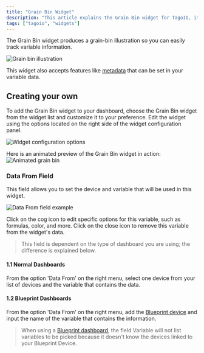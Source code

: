 ```yaml
---
title: "Grain Bin Widget"
description: "This article explains the Grain Bin widget for TagoIO, its purpose, and how to add and customize it on your dashboard. It also notes that the widget accepts metadata set in your variable data."
tags: ["tagoio", "widgets"]
---
```

The Grain Bin widget produces a grain-bin illustration so you can easily track variable information.

![Grain bin illustration](/docs_imagem/tagoio/grain-bin-widget-2.png)

This widget also accepts features like [metadata](/docs/tagoio/payload-parser/metadata) that can be set in your variable data.

## Creating your own

To add the Grain Bin widget to your dashboard, choose the Grain Bin widget from the widget list and customize it to your preference. Edit the widget using the options located on the right side of the widget configuration panel.

![Widget configuration options](/docs_imagem/tagoio/grain-bin-widget-2.png)

Here is an animated preview of the Grain Bin widget in action:
![Animated grain bin](/docs_imagem/tagoio/grainbin-Ya8.gif)

### Data From Field

This field allows you to set the device and variable that will be used in this widget.

![Data From field example](/docs_imagem/tagoio/1623008017802-7Qs.png)

Click on the cog icon to edit specific options for this variable, such as formulas, color, and more. Click on the close icon to remove this variable from the widget's data.

> This field is dependent on the type of dashboard you are using; the difference is explained below.

#### 1.1 Normal Dashboards

From the option 'Data From' on the right menu, select one device from your list of devices and the variable that contains the data.

#### 1.2 Blueprint Dashboards

From the option 'Data From' on the right menu, add the [Blueprint device](/docs/tagoio/devices/blueprint-devices-entities) and input the name of the variable that contains the information.

> When using a [Blueprint dashboard](/docs/tagoio/dashboards/blueprint-dashboard), the field Variable will not list variables to be picked because it doesn't know the devices linked to your Blueprint Device.
